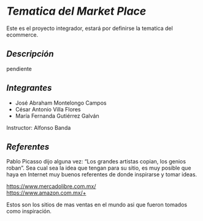 # *__Tematica del Market Place__*

Este es el proyecto integrador, estará por definirse la tematica del ecommerce.

## *Descripción*
pendiente

## *Integrantes*
- José Abraham Montelongo Campos  
- César Antonio Villa Flores  
- María Fernanda Gutiérrez Galván  

Instructor: Alfonso Banda

## *Referentes*
Pablo Picasso dijo alguna vez: “Los grandes artistas copian, los genios roban”. Sea cual sea la idea que tengan para su sitio, es muy posible que haya en Internet muy buenos referentes de donde inspirarse y tomar ideas.

https://www.mercadolibre.com.mx/  
https://www.amazon.com.mx/+

Estos son los sitios de mas ventas en el mundo asi que fueron tomados como inspiración.